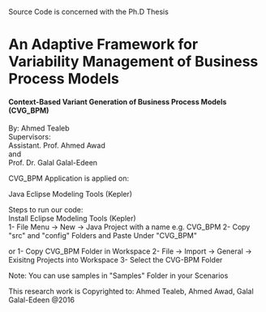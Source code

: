 Source Code is concerned with the Ph.D Thesis

# An Adaptive Framework for Variability Management of Business Process Models
#### Context-Based Variant Generation of Business Process Models (CVG_BPM)

By: Ahmed Tealeb  
Supervisors:  
Assistant. Prof. Ahmed Awad  
and  
Prof. Dr. Galal Galal-Edeen

CVG_BPM Application is applied on:

Java
Eclipse Modeling Tools (Kepler)

Steps to run our code:  
Install Eclipse Modeling Tools (Kepler)  
  1- File Menu -> New -> Java Project  with a name e.g. CVG_BPM 
  2- Copy "src" and "config" Folders and Paste Under "CVG_BPM"
  
  or
  1- Copy CVG_BPM Folder in Workspace
  2- File -> Import -> General -> Exisitng Projects into Workspace
  3- Select the CVG-BPM Folder
  
Note: You can use samples in "Samples" Folder in your Scenarios

This research work is Copyrighted to: Ahmed Tealeb, Ahmed Awad, Galal Galal-Edeen @2016
